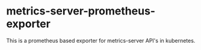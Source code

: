 # metrics-server-prometheus-exporter
This is a prometheus based exporter for metrics-server API's in kubernetes.
